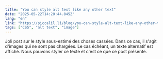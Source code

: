 ```yaml
---
title: "You can style alt text like any other text"
date: "2025-05-22T14:20:44.845Z"
lang: "en"
link: "https://piccalil.li/blog/you-can-style-alt-text-like-any-other-text/"
tags: ["CSS", "alt text", "image"]
---
```


Joli post sur le style sous-estimé des choses cassées. Dans ce cas, il s'agit d'images qui ne sont pas chargées. Le cas échéant, un texte alternatif est affiché. Nous pouvons styler ce texte et c'est ce que ce post présente.